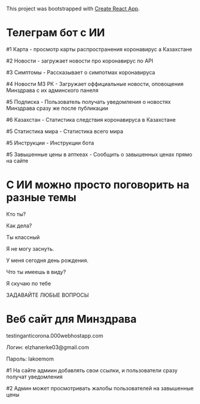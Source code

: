 This project was bootstrapped with [Create React App](https://github.com/facebook/create-react-app).


<h1>Телеграм бот с ИИ</h1>
<p>#1 Карта - просмотр карты распространения коронавирус а Казахстане</p>
<p>#2 Новости - загружает новости про коронавирус по API</p>
<p>#3 Симптомы - Рассказывает о симпотмах коронавируса</p>
<p>#4 Новости МЗ РК - Загружает оффициальные новости, оповощения Минздрава с их админского панеля</p>
<p>#5 Подписка - Пользователь получать уведомления о новостях Минздрава сразу же после публикации</p>
<p>#6 Казахстан - Статистика следствия коронавируса в Казахстане</p>
<p>#5 Статистика мира - Статистика всего мира</p>
<p>#5 Инструкции - Инструкции бота</p>
<p>#5 Завышенные цены в апткеах - Сообщить о завышенных ценах прямо на сайте</p>

<h1>С ИИ можно просто поговорить на разные темы</h1>
<p>Кто ты?</p>
<p>Как дела?</p>
<p>Ты классный</p>
<p>Я не могу заснуть.</p>
<p>У меня сегодня день рождения.</p>
<p>Что ты имеешь в виду?</p>
<p>Я скучаю по тебе</p>
<p>ЗАДАВАЙТЕ ЛЮБЫЕ ВОПРОСЫ</p>


<h1>Веб сайт для Минздрава</h1>
<a>testinganticorona.000webhostapp.com</a>
<p>Логин: elzhanerke03@gmail.com</p>
<p>Пароль: lakoemom</p>

<p>#1 На сайте адмиин добавлять свои ссылки, и пользователи сразу получат уведомления</p>
<p>#2 Админ может просмотривать жалобы пользователей на завышенные цены</p>
